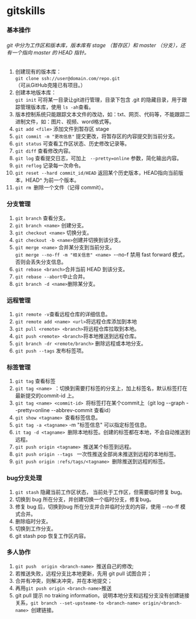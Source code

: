 # gitskills
### 基本操作
###### git 中分为工作区和版本库，版本库有 stage （暂存区）和 master （分支），还有一个指向 master 的 HEAD 指针。

1. 创建现有的版本库：  
`git clone ssh://user@domain.com/repo.git` （可从GitHub克隆已有项目。）
2. 创建本地版本库：  
`git init` 可将某一目录让git进行管理，目录下包含 .git 的隐藏目录，用于跟踪管理版本库，使用 `ls -ah`查看。
3. 版本控制系统只能跟踪文本文件的改动，如：txt、网页、代码等，不能跟踪二进制文件，如：图片、视频、word格式等。
4. `git add <file>` 添加文件到暂存区 stage
5. `git commit -m "更改信息"` 提交更改，将暂存区的内容提交到当前分支。
6. `git status` 可查看工作区状态、历史修改记录等。
7. `git diff` 查看修改内容。
8. `git log` 查看提交日志，可加上 ` --pretty=online` 参数，简化输出内容。
9. `git reflog` 记录每一次命令。
10. `git reset --hard commit_id/HEAD` 返回某个历史版本，HEAD指向当前版本，HEAD^ 为前一个版本。
11. `git rm `删除一个文件（记得 commit）。  
### 分支管理
1. `git branch` 查看分支。
2. `git branch <name>` 创建分支。
3. `git checkout <name>` 切换分支。
4. `git checkout -b <name>`创建并切换到该分支。
5. `git merge <name>` 合并某分支到当前分支。  
`git merge --no-ff -m "相关信息" <name> `--no-f 禁用 fast forward 模式，否则会丢失分支信息。
6. `git rebase <branch>`合并当前 HEAD 到该分支。
7. `git rebase --abort`中止合并。
6. `git branch -d <name>`删除某分支。
### 远程管理
1. `git remote -v`查看远程仓库的详细信息。
2. `git remote add <name> <url>`将远程仓库添加到本地
3. `git pull <remote> <branch>`将远程仓库拉取到本地。
4. `git push <remote> <branch>`将本地推送到远程仓库。
5. `git branch -dr <remote/branch>` 删除远程或本地分支。
6. `git push --tags` 发布标签项。
### 标签管理
1. `git tag` 查看标签
2. `git tag <name> `：切换到需要打标签的分支上，加上标签名，默认标签打在最新提交的commit-id 上。
3. `git tag <name> <commit-id> `将标签打在某个commit上（git log --graph --pretty=online --abbrev-commit 查看id）
4. `git show <tagname> `查看标签信息。
5. `git tag -a <tagname>` -m "标签信息" 可以指定标签信息。
6. `it tag -d <tagname> `删除本地标签。创建的标签都在本地，不会自动推送到远程。
7. `git push origin <tagname> `推送某个标签到远程。
8. `git push origin --tags ` 一次性推送全部尚未推送到远程的本地标签。
9. `git push origin :refs/tags/<tagname> `删除推送到远程的标签。
### bug分支处理
1. `git stash` 隐藏当前工作区状态， 当前处于工作区，但需要临时修复 bug。
2. 切换到 bug 所在分支，并创建切换一个临时分支，修复bug。
3. 修复 bug 后，切换到bug 所在分支并合并临时分支的内容，使用 --no-ff 模式合并。
4. 删除临时分支。
5. 切换到工作分支。
6. git stash pop 恢复工作区内容。
### 多人协作
1. `git push  origin <branch-name> `推送自己的修改;
2. 若推送失败，远程分支比本地更新，先用 git pull 试图合并；
3. 合并有冲突，则解决冲突，并在本地提交；
4. 再用`git push origin <branch-name>`推送
5. git pull 提示 no traking information，说明本地分支和远程分支没有创建链接关系，`git branch --set-upsteame-to <branch-name> origin/<branch-name> `创建链接。

